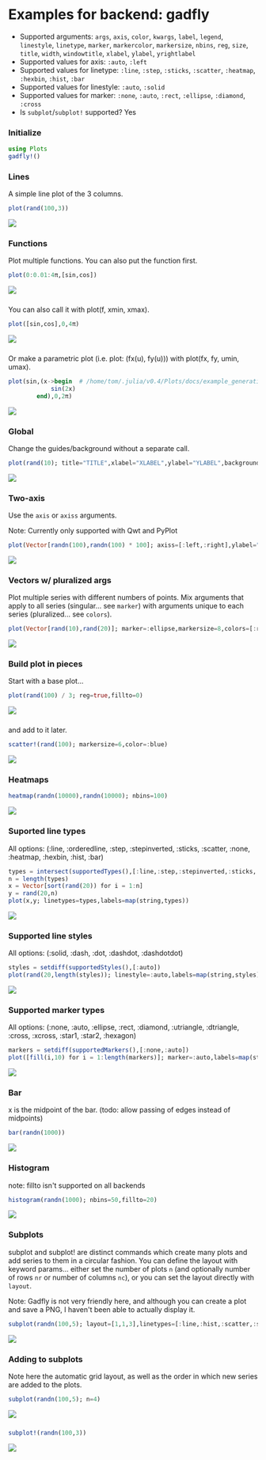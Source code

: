 # Examples for backend: gadfly

- Supported arguments: `args`, `axis`, `color`, `kwargs`, `label`, `legend`, `linestyle`, `linetype`, `marker`, `markercolor`, `markersize`, `nbins`, `reg`, `size`, `title`, `width`, `windowtitle`, `xlabel`, `ylabel`, `yrightlabel`
- Supported values for axis: `:auto`, `:left`
- Supported values for linetype: `:line`, `:step`, `:sticks`, `:scatter`, `:heatmap`, `:hexbin`, `:hist`, `:bar`
- Supported values for linestyle: `:auto`, `:solid`
- Supported values for marker: `:none`, `:auto`, `:rect`, `:ellipse`, `:diamond`, `:cross`
- Is `subplot`/`subplot!` supported? Yes

### Initialize

```julia
using Plots
gadfly!()
```

### Lines

A simple line plot of the 3 columns.

```julia
plot(rand(100,3))
```

![](../img/gadfly/gadfly_example_1.png)

### Functions

Plot multiple functions.  You can also put the function first.

```julia
plot(0:0.01:4π,[sin,cos])
```

![](../img/gadfly/gadfly_example_2.png)

### 

You can also call it with plot(f, xmin, xmax).

```julia
plot([sin,cos],0,4π)
```

![](../img/gadfly/gadfly_example_3.png)

### 

Or make a parametric plot (i.e. plot: (fx(u), fy(u))) with plot(fx, fy, umin, umax).

```julia
plot(sin,(x->begin  # /home/tom/.julia/v0.4/Plots/docs/example_generation.jl, line 33:
            sin(2x)
        end),0,2π)
```

![](../img/gadfly/gadfly_example_4.png)

### Global

Change the guides/background without a separate call.

```julia
plot(rand(10); title="TITLE",xlabel="XLABEL",ylabel="YLABEL",background_color=RGB(0.5,0.5,0.5))
```

![](../img/gadfly/gadfly_example_5.png)

### Two-axis

Use the `axis` or `axiss` arguments.

Note: Currently only supported with Qwt and PyPlot

```julia
plot(Vector[randn(100),randn(100) * 100]; axiss=[:left,:right],ylabel="LEFT",yrightlabel="RIGHT")
```

![](../img/gadfly/gadfly_example_6.png)

### Vectors w/ pluralized args

Plot multiple series with different numbers of points.  Mix arguments that apply to all series (singular... see `marker`) with arguments unique to each series (pluralized... see `colors`).

```julia
plot(Vector[rand(10),rand(20)]; marker=:ellipse,markersize=8,colors=[:red,:blue])
```

![](../img/gadfly/gadfly_example_7.png)

### Build plot in pieces

Start with a base plot...

```julia
plot(rand(100) / 3; reg=true,fillto=0)
```

![](../img/gadfly/gadfly_example_8.png)

### 

and add to it later.

```julia
scatter!(rand(100); markersize=6,color=:blue)
```

![](../img/gadfly/gadfly_example_9.png)

### Heatmaps



```julia
heatmap(randn(10000),randn(10000); nbins=100)
```

![](../img/gadfly/gadfly_example_10.png)

### Suported line types

All options: (:line, :orderedline, :step, :stepinverted, :sticks, :scatter, :none, :heatmap, :hexbin, :hist, :bar)

```julia
types = intersect(supportedTypes(),[:line,:step,:stepinverted,:sticks,:scatter])
n = length(types)
x = Vector[sort(rand(20)) for i = 1:n]
y = rand(20,n)
plot(x,y; linetypes=types,labels=map(string,types))
```

![](../img/gadfly/gadfly_example_11.png)

### Supported line styles

All options: (:solid, :dash, :dot, :dashdot, :dashdotdot)

```julia
styles = setdiff(supportedStyles(),[:auto])
plot(rand(20,length(styles)); linestyle=:auto,labels=map(string,styles))
```

![](../img/gadfly/gadfly_example_12.png)

### Supported marker types

All options: (:none, :auto, :ellipse, :rect, :diamond, :utriangle, :dtriangle, :cross, :xcross, :star1, :star2, :hexagon)

```julia
markers = setdiff(supportedMarkers(),[:none,:auto])
plot([fill(i,10) for i = 1:length(markers)]; marker=:auto,labels=map(string,markers),markersize=10)
```

![](../img/gadfly/gadfly_example_13.png)

### Bar

x is the midpoint of the bar. (todo: allow passing of edges instead of midpoints)

```julia
bar(randn(1000))
```

![](../img/gadfly/gadfly_example_14.png)

### Histogram

note: fillto isn't supported on all backends

```julia
histogram(randn(1000); nbins=50,fillto=20)
```

![](../img/gadfly/gadfly_example_15.png)

### Subplots

  subplot and subplot! are distinct commands which create many plots and add series to them in a circular fashion.
  You can define the layout with keyword params... either set the number of plots `n` (and optionally number of rows `nr` or 
  number of columns `nc`), or you can set the layout directly with `layout`.  

  Note: Gadfly is not very friendly here, and although you can create a plot and save a PNG, I haven't been able to actually display it.


```julia
subplot(randn(100,5); layout=[1,1,3],linetypes=[:line,:hist,:scatter,:step,:bar],nbins=10,legend=false)
```

![](../img/gadfly/gadfly_example_16.png)

### Adding to subplots

Note here the automatic grid layout, as well as the order in which new series are added to the plots.

```julia
subplot(randn(100,5); n=4)
```

![](../img/gadfly/gadfly_example_17.png)

### 



```julia
subplot!(randn(100,3))
```

![](../img/gadfly/gadfly_example_18.png)

